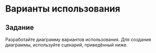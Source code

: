 # Варианты использования

## Задание

Разработайте диаграмму вариантов использования. Для создания диаграммы, используйте сценарий, приведённый ниже.
